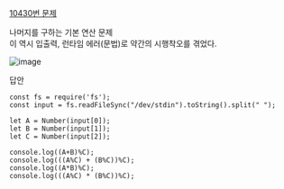 [10430번 문제](https://www.acmicpc.net/problem/10430)  

나머지를 구하는 기본 연산 문제  
이 역시 입출력, 런타임 에러(문법)로 약간의 시행착오를 겪었다.  

![image](https://user-images.githubusercontent.com/49461207/177987220-d9ae1c4d-aa1a-4f17-91b6-a4d505107b19.png)  


답안
```
const fs = require('fs');
const input = fs.readFileSync("/dev/stdin").toString().split(" ");

let A = Number(input[0]);
let B = Number(input[1]);
let C = Number(input[2]);

console.log((A+B)%C);
console.log(((A%C) + (B%C))%C);
console.log((A*B)%C);
console.log(((A%C) * (B%C))%C);
```
